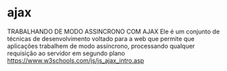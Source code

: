 # ajax
TRABALHANDO DE MODO ASSINCRONO COM AJAX 
Ele é um conjunto de técnicas de desenvolvimento voltado para a web que permite que aplicações trabalhem de modo assíncrono, processando qualquer requisição ao servidor em segundo plano
https://www.w3schools.com/js/js_ajax_intro.asp
